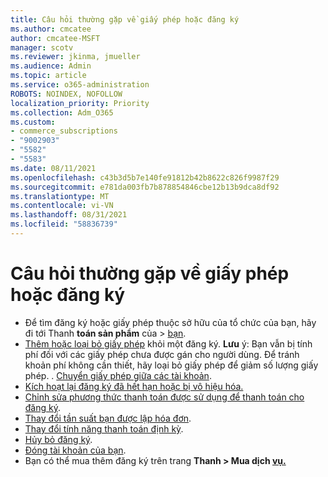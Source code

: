 ```yaml
---
title: Câu hỏi thường gặp về giấy phép hoặc đăng ký
ms.author: cmcatee
author: cmcatee-MSFT
manager: scotv
ms.reviewer: jkinma, jmueller
ms.audience: Admin
ms.topic: article
ms.service: o365-administration
ROBOTS: NOINDEX, NOFOLLOW
localization_priority: Priority
ms.collection: Adm_O365
ms.custom:
- commerce_subscriptions
- "9002903"
- "5582"
- "5583"
ms.date: 08/11/2021
ms.openlocfilehash: c43b3d5b7e140fe91812b42b8622c826f9987f29
ms.sourcegitcommit: e781da003fb7b878854846cbe12b13b9dca8df92
ms.translationtype: MT
ms.contentlocale: vi-VN
ms.lasthandoff: 08/31/2021
ms.locfileid: "58836739"
---
```

# <a name="license-or-subscription-faq"></a>Câu hỏi thường gặp về giấy phép hoặc đăng ký

- Để tìm đăng ký hoặc giấy phép thuộc sở hữu của tổ chức của bạn, hãy đi tới Thanh **toán sản phẩm** của  >  [bạn](https://go.microsoft.com/fwlink/p/?linkid=842054).
- [Thêm hoặc loại bỏ giấy phép](https://docs.microsoft.com/alchemyinsights/how-to-add-or-reduce-licenses) khỏi một đăng ký.
    **Lưu** ý: Bạn vẫn bị tính phí đối với các giấy phép chưa được gán cho người dùng. Để tránh khoản phí không cần thiết, hãy loại bỏ giấy phép để giảm số lượng giấy phép.
. [Chuyển giấy phép giữa các tài khoản](https://docs.microsoft.com/alchemyinsights/transfer-licenses-between-tenants).
- [Kích hoạt lại đăng ký đã hết hạn hoặc bị vô hiệu hóa.](https://go.microsoft.com/fwlink/p/?linkid=2117519)
- [Chỉnh sửa phương thức thanh toán được sử dụng để thanh toán cho đăng ký](https://go.microsoft.com/fwlink/p/?linkid=2117167).
- [Thay đổi tần suất bạn được lập hóa đơn](https://go.microsoft.com/fwlink/p/?linkid=2119112).
- [Thay đổi tính năng thanh toán định kỳ](https://go.microsoft.com/fwlink/p/?linkid=2119216).
- [Hủy bỏ đăng ký](https://go.microsoft.com/fwlink/p/?linkid=2119113).
- [Đóng tài khoản của bạn](https://docs.microsoft.com/alchemyinsights/how-to-close-your-account).
- Bạn có thể mua thêm đăng ký trên trang **Thanh > Mua dịch [vụ.](https://go.microsoft.com/fwlink/p/?linkid=868433)**